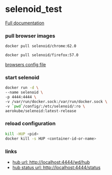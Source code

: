 # selenoid_test
[Full documentation](http://aerokube.com/selenoid/latest)

### pull browser images
```bash
docker pull selenoid/chrome:62.0
```
```bash
docker pull selenoid/firefox:57.0
```
[ browsers config file](/config/browsers.json)

### start selenoid
```bash
docker run -d \
--name selenoid \
-p 4444:4444 \
-v /var/run/docker.sock:/var/run/docker.sock \
-v `pwd`/config/:/etc/selenoid/:ro \
aerokube/selenoid:latest-release
```

### reload configuration
```bash
kill -HUP <pid>
docker kill -s HUP <container-id-or-name>
```

### links
* [hub url: http://localhost:4444/wd/hub](http://localhost:4444/wd/hub)
* [hub status url: http://localhost:4444/status](http://localhost:4444/status)